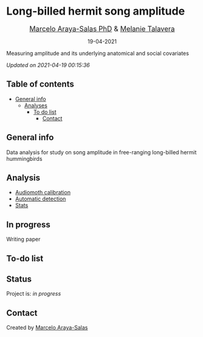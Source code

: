 Long-billed hermit song amplitude
================
<center>

<font size="4"><a href="http://marceloarayasalas.weebly.com/">Marcelo
Araya-Salas PhD</a> &
<a href="https://scholar.google.com/citations?user=0a8k9T8AAAAJ&hl=es&oi=ao">
Melanie Talavera</a></font>

</center>
<center>

19-04-2021

</center>

<!-- Description  -->

Measuring amplitude and its underlying anatomical and social covariates

*Updated on 2021-04-19 00:15:36*

<!-- README.md is generated from README.Rmd. Please edit that file -->

## Table of contents

  - [General info](#general-info)
      - [Analyses](#Analyses)
          - [To do list](#to-do-list)
              - [Contact](#contact)

## General info

Data analysis for study on song amplitude in free-ranging long-billed
hermit hummingbirds

## Analysis

  - [Audiomoth
    calibration](https://rpubs.com/marcelo-araya-salas/755524)
  - [Automatic detection](https://rpubs.com/marcelo-araya-salas/755667)
  - [Stats](https://rpubs.com/marcelo-araya-salas/756976)

## In progress

Writing paper

## To-do list

## Status

Project is: *in progress*

## Contact

Created by [Marcelo Araya-Salas](https://marceloarayasalas.weebly.com/)

<!-- #### discusion -->

<!-- # title: Cultural evolution hummingbirds  -->

<!-- do alignments matter? compare convergence across aligent methods (prank, all equal, optimal) -->

<!-- hacer machote para el aticulo -->
